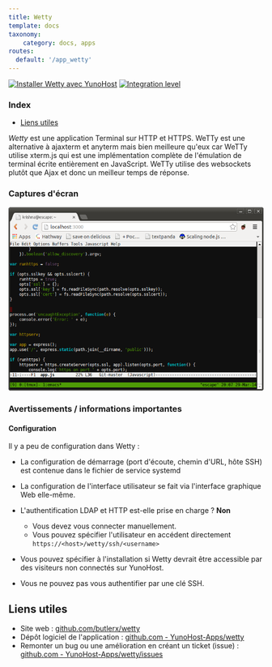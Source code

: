 ```yaml
---
title: Wetty
template: docs
taxonomy:
    category: docs, apps
routes:
  default: '/app_wetty'
---
```


[![Installer Wetty avec YunoHost](https://install-app.yunohost.org/install-with-yunohost.svg)](https://install-app.yunohost.org/?app=wetty) [![Integration level](https://dash.yunohost.org/integration/wetty.svg)](https://dash.yunohost.org/appci/app/wetty)

### Index

- [Liens utiles](#liens-utiles)

*Wetty* est une application Terminal sur HTTP et HTTPS. WeTTy est une alternative à ajaxterm et anyterm mais bien meilleure qu'eux car WeTTy utilise xterm.js qui est une implémentation complète de l'émulation de terminal écrite entièrement en JavaScript. WeTTy utilise des websockets plutôt que Ajax et donc un meilleur temps de réponse.

### Captures d'écran

![Capture d'écran de Wetty](https://github.com/YunoHost-Apps/wetty_ynh/blob/master/doc/screenshots/terminal.png)

### Avertissements / informations importantes

#### Configuration

Il y a peu de configuration dans Wetty :
* La configuration de démarrage (port d'écoute, chemin d'URL, hôte SSH) est contenue dans le fichier de service systemd
* La configuration de l'interface utilisateur se fait via l'interface graphique Web elle-même.

* L'authentification LDAP et HTTP est-elle prise en charge ? **Non**
  * Vous devez vous connecter manuellement.
  * Vous pouvez spécifier l'utilisateur en accédent directement `https://<host>/wetty/ssh/<username>`

* Vous pouvez spécifier à l'installation si Wetty devrait être accessible par des visiteurs non connectés sur YunoHost.

* Vous ne pouvez pas vous authentifier par une clé SSH.

## Liens utiles

+ Site web : [github.com/butlerx/wetty](https://github.com/butlerx/wetty)
+ Dépôt logiciel de l'application : [github.com - YunoHost-Apps/wetty](https://github.com/YunoHost-Apps/wetty_ynh)
+ Remonter un bug ou une amélioration en créant un ticket (issue) : [github.com - YunoHost-Apps/wetty/issues](https://github.com/YunoHost-Apps/wetty_ynh/issues)
